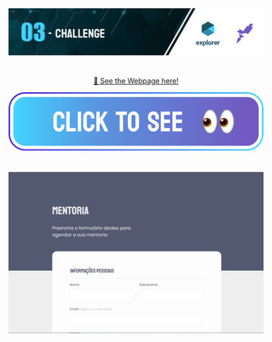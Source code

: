 <img src="https://github.com/jacksonMarcelinoFreitas/Mentoring_Form/blob/master/readme%20cover.png?raw=true"/>

#

<p style="text-align:center"><a href="https://jacksonmarcelinofreitas.github.io/Mentoring_Form/">👀 See the Webpage here!</a></p>

<a style="text-align:center" href="https://jacksonmarcelinofreitas.github.io/Mentoring_Form/"></a>
    <img src="Buttom to see.png" alt="Button to see the project">
</a>
#

<img width=1080 src="https://github.com/jacksonMarcelinoFreitas/Mentoring_Form/blob/master/Form.gif?raw=true"/>
